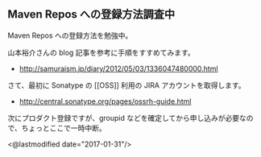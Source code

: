 ## Maven Repos への登録方法調査中

Maven Repos への登録方法を勉強中。

山本裕介さんの blog 記事を参考に手順をすすめてみます。

* http://samuraism.jp/diary/2012/05/03/1336047480000.html

さて、最初に Sonatype の [[OSS]] 利用の JIRA アカウントを取得します。

* http://central.sonatype.org/pages/ossrh-guide.html

次にプロダクト登録ですが、groupid などを確定してから申し込みが必要なので、ちょっとここで一時中断。

<@lastmodified date="2017-01-31"/>
